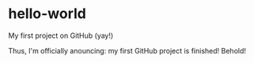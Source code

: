 # hello-world
My first project on GitHub (yay!)

Thus, I'm officially anouncing: my first GitHub project is finished! Behold!
